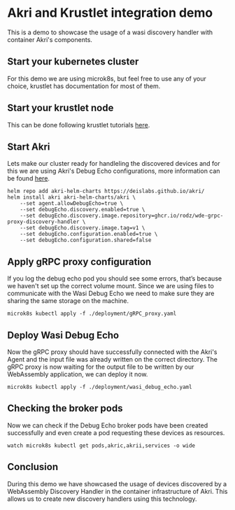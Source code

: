 # Akri and Krustlet integration demo
This is a demo to showcase the usage of a wasi discovery handler with container Akri's components.

## Start your kubernetes cluster

For this demo we are using microk8s, but feel free to use any of your choice, krustlet has documentation for most of them.

## Start your krustlet node

This can be done following krustlet tutorials [here](https://github.com/deislabs/krustlet/blob/main/docs/intro/quickstart.md).

## Start Akri

Lets make our cluster ready for handleling the discovered devices and for this we are using Akri's Debug Echo configurations, more information can be found [here](https://github.com/deislabs/akri/blob/main/docs/debug-echo-configuration.md).

```
helm repo add akri-helm-charts https://deislabs.github.io/akri/
helm install akri akri-helm-charts/akri \
    --set agent.allowDebugEcho=true \
    --set debugEcho.discovery.enabled=true \
    --set debugEcho.discovery.image.repository=ghcr.io/rodz/wde-grpc-proxy-discovery-handler \
    --set debugEcho.discovery.image.tag=v1 \
    --set debugEcho.configuration.enabled=true \
    --set debugEcho.configuration.shared=false
```

## Apply gRPC proxy configuration

If you log the debug echo pod you should see some errors, that’s because we haven't set up the correct volume mount. Since we are using files to communicate with the Wasi Debug Echo we need to make sure they are sharing the same storage on the machine.

```
microk8s kubectl apply -f ./deployment/gRPC_proxy.yaml 
```

## Deploy Wasi Debug Echo

Now the gRPC proxy should have successfully connected with the Akri's Agent and the input file was already written on the correct directory. The gRPC proxy is now waiting for the output file to be written by our WebAssembly application, we can deploy it now.

```
microk8s kubectl apply -f ./deployment/wasi_debug_echo.yaml 
```

## Checking the broker pods

Now we can check if the Debug Echo broker pods have been created successfully and even create a pod requesting these devices as resources.

```
watch microk8s kubectl get pods,akric,akrii,services -o wide
```

## Conclusion

During this demo we have showcased the usage of devices discovered by a WebAssembly Discovery Handler in the container infrastructure of Akri. This allows us to create new discovery handlers using this technology.
